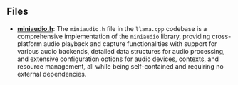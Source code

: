 
## Files
- **[miniaudio.h](miniaudio/miniaudio.h.driver.md)**: The `miniaudio.h` file in the `llama.cpp` codebase is a comprehensive implementation of the `miniaudio` library, providing cross-platform audio playback and capture functionalities with support for various audio backends, detailed data structures for audio processing, and extensive configuration options for audio devices, contexts, and resource management, all while being self-contained and requiring no external dependencies.
